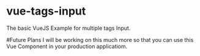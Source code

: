 # vue-tags-input
The basic VueJS Example for multiple tags Input.

#Future Plans
I will be working on this much more so that you can use this Vue Component in your production applicatiom.
